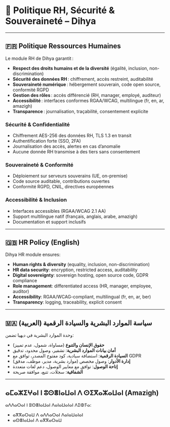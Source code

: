 # 👥 Politique RH, Sécurité & Souveraineté – Dihya

---

## 🇫🇷 Politique Ressources Humaines

Le module RH de Dihya garantit :
- **Respect des droits humains et de la diversité** (égalité, inclusion, non-discrimination)
- **Sécurité des données RH** : chiffrement, accès restreint, auditabilité
- **Souveraineté numérique** : hébergement souverain, code open source, conformité RGPD
- **Gestion des rôles** : accès différencié (RH, manager, employé, auditeur)
- **Accessibilité** : interfaces conformes RGAA/WCAG, multilingue (fr, en, ar, amazigh)
- **Transparence** : journalisation, traçabilité, consentement explicite

### Sécurité & Confidentialité
- Chiffrement AES-256 des données RH, TLS 1.3 en transit
- Authentification forte (SSO, 2FA)
- Journalisation des accès, alertes en cas d’anomalie
- Aucune donnée RH transmise à des tiers sans consentement

### Souveraineté & Conformité
- Déploiement sur serveurs souverains (UE, on-premise)
- Code source auditable, contributions ouvertes
- Conformité RGPD, CNIL, directives européennes

### Accessibilité & Inclusion
- Interfaces accessibles (RGAA/WCAG 2.1 AA)
- Support multilingue natif (français, anglais, arabe, amazigh)
- Documentation et support inclusifs

---

## 🇬🇧 HR Policy (English)

Dihya HR module ensures:
- **Human rights & diversity** (equality, inclusion, non-discrimination)
- **HR data security**: encryption, restricted access, auditability
- **Digital sovereignty**: sovereign hosting, open source code, GDPR compliance
- **Role management**: differentiated access (HR, manager, employee, auditor)
- **Accessibility**: RGAA/WCAG-compliant, multilingual (fr, en, ar, ber)
- **Transparency**: logging, traceability, explicit consent

---

## 🇲🇦 سياسة الموارد البشرية والسيادة الرقمية (العربية)

وحدة الموارد البشرية في ديهيا تضمن:
- **حقوق الإنسان والتنوع** (مساواة، شمول، عدم تمييز)
- **أمان بيانات الموارد البشرية**: تشفير، وصول محدود، تدقيق
- **السيادة الرقمية**: استضافة سيادية، كود مفتوح المصدر، توافق مع GDPR
- **إدارة الأدوار**: وصول مخصص (موارد بشرية، مدير، موظف، مدقق)
- **إتاحة الوصول**: توافق مع معايير الوصول، دعم لغات متعددة
- **الشفافية**: سجلات، تتبع، موافقة صريحة

---

## ⴰⵎⴰⵣⵉⵖⴰⵏ ⵏ ⵓⵙⴻⵏⴰⵡⴰⵏ ⴷ ⵙⵉⴳⴰⵣⴰⵡⴰⵏ (Amazigh)

ⴰⴷⴷⴰⵔⴰⵏ ⵏ ⵓⵙⴻⵏⴰⵡⴰⵏ ⴷⴰⵏⴰⵡⴰⵏⴰⵏ ⴷⵉⵀⵢⴰ:
- ⴰⴳⴳⴰⵔⴰⵡ ⴷ ⴰⴷⴷⴰⵔⴰⵏ ⴷⴰⵏⴰⵡⴰⵏⴰⵏ
- ⴰⵙⴻⵏⴰⵡⴰⵏ ⴷ ⴰⴳⴳⴰⵔⴰⵡ

